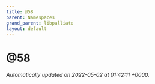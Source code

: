 ```yaml
---
title: @58
parent: Namespaces
grand_parent: libpalliate
layout: default
---
```


# @58









_Automatically updated on 2022-05-02 at 01:42:11 +0000._